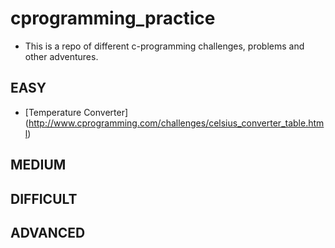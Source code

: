 # cprogramming_practice
- This is a repo of different c-programming challenges, problems and other adventures.

## EASY
- [Temperature Converter] (http://www.cprogramming.com/challenges/celsius_converter_table.html)


## MEDIUM


## DIFFICULT


## ADVANCED


